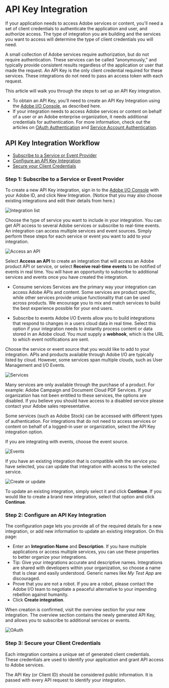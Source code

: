# API Key Integration
If your application needs to access Adobe services or content, you'll need a set of client credentials to authenticate the application and user, and authorize access. The type of integration you are building and the services you want to access will determine the type of client credentials you will need.

A small collection of Adobe services require authorization, but do not require authentication. These services can be called “anonymously,” and typically provide consistent results regardless of the application or user that made the request. An API Key is the only client credential required for these services. These integrations do not need to pass an access token with each request.

This article will walk you through the steps to set up an API Key integration.

* To obtain an API Key, you'll need to create an API Key Integration using the [Adobe I/O Console](https://console.adobe.io/), as described here.
* If your integration needs to access Adobe services or content on behalf of a user or an Adobe enterprise organization, it needs additional credentials for authentication. For more information, check out the articles on [OAuth Authentication](https://www.adobe.io/apis/cloudplatform/console/authentication/oauth_workflow.html) and [Service Account Authentication](https://www.adobe.io/apis/cloudplatform/console/authentication/jwt_workflow.html).

## API Key Integration Workflow
* [Subscribe to a Service or Event Provider](https://www.adobe.io/apis/cloudplatform/console/authentication/gettingstarted.html#subscribe)
* [Configure an API Key Integration](https://www.adobe.io/apis/cloudplatform/console/authentication/gettingstarted.html#config)
* [Secure your Client Credentials](https://www.adobe.io/apis/cloudplatform/console/authentication/gettingstarted.html#secure)

<a id="subscribe"></a>
### Step 1: Subscribe to a Service or Event Provider
To create a new API Key integration, sign in to the [Adobe I/O Console](https://console.adobe.io/) with your Adobe ID, and click New Integration. (Notice that you may also choose existing integrations and edit their details from here.)

![Integration list](./img/1496166474093.png)

Choose the type of service you want to include in your integration. You can get API access to several Adobe services or subscribe to real-time events. An integration can access multiple services and event sources. Simply perform these steps for each service or event you want to add to your integration.

![Access an API](./img/1496166488285.png)

Select **Access an API** to create an integration that will access an Adobe product API or service, or select **Receive real-time events** to be notified of events in real time. You will have an opportunity to subscribe to additional services and events once you have created the integration.

* Consume services
Services are the primary way your integration can access Adobe APIs and content. Some services are product specific, while other services provide unique functionality that can be used across products. We encourage you to mix and match services to build the best experience possible for your end users.

* Subscribe to events
Adobe I/O Events allow you to build integrations that respond to changes in a users cloud data in real time. Select this option if your integration needs to instantly process content or data stored in an Adobe cloud. You must supply a **webhook**, which is the URL to which event notifications are sent.

Choose the service or event source that you would like to add to your integration. APIs and products available through Adobe I/O are typically listed by cloud. However, some services span multiple clouds, such as User Management and I/O Events.

![Services](./img/1496166497502.png)

Many services are only available through the purchase of a product. For example: Adobe Campaign and Document Cloud PDF Services. If your organization has not been entitled to these services, the options are disabled. If you believe you should have access to a disabled service please contact your Adobe sales representative.

Some services (such as Adobe Stock) can be accessed with different types of authentication. For integrations that do not need to access services or content on behalf of a logged-in user or organization, select the API Key integration option.

If you are integrating with events, choose the event source.

![Events](./img/1496166510744.png)

If you have an existing integration that is compatible with the service you have selected, you can update that integration with access to the selected service.

![Create or update](./img/1496166519350.png)

To update an existing integration, simply select it and click **Continue**.
If you would like to create a brand new integration, select that option and click **Continue**.

<a id="config"></a>
### Step 2: Configure an API Key Integration

The configuration page lets you provide all of the required details for a new integration, or add new information to update an existing integration. On this page:

* Enter an **Integration Name** and **Description**. If you have multiple applications or access multiple services, you can use these properties to better organize your integrations.
* Tip: Give your integrations accurate and descriptive names. Integrations are shared with developers within your organization, so choose a name that is clear and easily understood. Generic names like _My Test App_ are discouraged.
* Prove that you are not a robot. If you are a robot, please contact the Adobe I/O team to negotiate a peaceful alternative to your impending rebellion against humanity.
* Click **Create integration**.

When creation is confirmed, visit the overview section for your new integration. The overview section contains the newly generated API Key, and allows you to subscribe to additional services or events.

![OAuth](./img/1496166526927.png)

<a id="secure"></a>
### Step 3: Secure your Client Credentials

Each integration contains a unique set of generated client credentials. These credentials are used to identify your application and grant API access to Adobe services.

The API Key (or Client ID) should be considered public information. It is passed with every API request to identify your integration.
